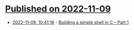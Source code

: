 # [Published on 2022-11-09](index.md)

* [2022-11-09, 10:41:16](https://news.ycombinator.com/item?id=33529637) - [Building a simple shell in C – Part 1](https://blog.ehoneahobed.com/building-a-simple-shell-in-c-part-1)
